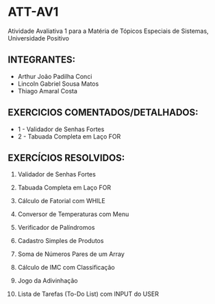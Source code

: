 # ATT-AV1
Atividade Avaliativa 1 para a Matéria de Tópicos Especiais de Sistemas, Universidade Positivo


## INTEGRANTES:

- Arthur João Padilha Conci
- Lincoln Gabriel Sousa Matos
- Thiago Amaral Costa

## EXERCICIOS COMENTADOS/DETALHADOS:
- 1 - Validador de Senhas Fortes 
- 2 - Tabuada Completa em Laço FOR

## EXERCÍCIOS RESOLVIDOS:

1. Validador de Senhas Fortes 

2. Tabuada Completa em Laço FOR

3. Cálculo de Fatorial com WHILE

4. Conversor de Temperaturas com Menu

5. Verificador de Palíndromos

6. Cadastro Simples de Produtos

7. Soma de Números Pares de um Array

8. Cálculo de IMC com Classificação

9. Jogo da Adivinhação

10. Lista de Tarefas (To-Do List) com INPUT do USER
